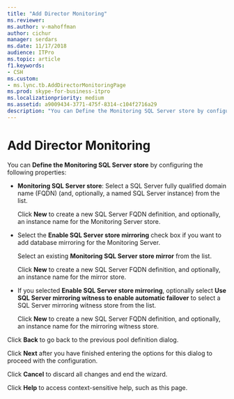 ```yaml
---
title: "Add Director Monitoring"
ms.reviewer: 
ms.author: v-mahoffman
author: cichur
manager: serdars
ms.date: 11/17/2018
audience: ITPro
ms.topic: article
f1.keywords:
- CSH
ms.custom:
- ms.lync.tb.AddDirectorMonitoringPage
ms.prod: skype-for-business-itpro
ms.localizationpriority: medium
ms.assetid: a9009434-3771-475f-8314-c104f2716a29
description: "You can Define the Monitoring SQL Server store by configuring the following properties:"
---
```


# Add Director Monitoring
 
You can **Define the Monitoring SQL Server store** by configuring the following properties:
  
- **Monitoring SQL Server store**: Select a SQL Server fully qualified domain name (FQDN) (and, optionally, a named SQL Server instance) from the list.
    
    Click **New** to create a new SQL Server FQDN definition, and optionally, an instance name for the Monitoring Server store.
    
- Select the **Enable SQL Server store mirroring** check box if you want to add database mirroring for the Monitoring Server.
    
    Select an existing **Monitoring SQL Server store mirror** from the list.
    
    Click **New** to create a new SQL Server FQDN definition, and optionally, an instance name for the mirror store.
    
- If you selected **Enable SQL Server store mirroring**, optionally select **Use SQL Server mirroring witness to enable automatic failover** to select a SQL Server mirroring witness store from the list.
    
    Click **New** to create a new SQL Server FQDN definition, and optionally, an instance name for the mirroring witness store.
    
Click **Back** to go back to the previous pool definition dialog.
  
Click **Next** after you have finished entering the options for this dialog to proceed with the configuration.
  
Click **Cancel** to discard all changes and end the wizard.
  
Click **Help** to access context-sensitive help, such as this page.
  

